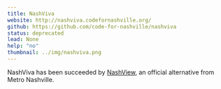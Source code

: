 ```yaml
---
title: NashViva
website: http://nashviva.codefornashville.org/
github: https://github.com/code-for-nashville/nashviva
status: deprecated
lead: None
help: "no"
thumbnail: ../img/nashviva.png
---
```


NashViva has been succeeded by <a href="https://nashview.nashville.gov">NashView</a>, an official alternative from Metro Nashville.
